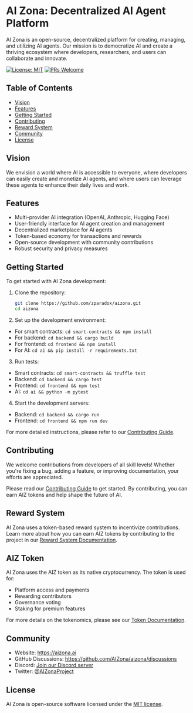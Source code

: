 # AI Zona: Decentralized AI Agent Platform

AI Zona is an open-source, decentralized platform for creating, managing, and utilizing AI agents. Our mission is to democratize AI and create a thriving ecosystem where developers, researchers, and users can collaborate and innovate.

[![License: MIT](https://img.shields.io/badge/License-MIT-yellow.svg)](https://opensource.org/licenses/MIT)
[![PRs Welcome](https://img.shields.io/badge/PRs-welcome-brightgreen.svg?style=flat-square)](http://makeapullrequest.com)

## Table of Contents
- [Vision](#vision)
- [Features](#features)
- [Getting Started](#getting-started)
- [Contributing](#contributing)
- [Reward System](#reward-system)
- [Community](#community)
- [License](#license)

## Vision

We envision a world where AI is accessible to everyone, where developers can easily create and monetize AI agents, and where users can leverage these agents to enhance their daily lives and work.

## Features

- Multi-provider AI integration (OpenAI, Anthropic, Hugging Face)
- User-friendly interface for AI agent creation and management
- Decentralized marketplace for AI agents
- Token-based economy for transactions and rewards
- Open-source development with community contributions
- Robust security and privacy measures

## Getting Started

To get started with AI Zona development:

1. Clone the repository:
   ```bash
   git clone https://github.com/zparadox/aizona.git
   cd aizona

4. Set up the development environment:
- For smart contracts: `cd smart-contracts && npm install`
- For backend: `cd backend && cargo build`
- For frontend: `cd frontend && npm install`
- For AI: `cd ai && pip install -r requirements.txt`

3. Run tests:
- Smart contracts: `cd smart-contracts && truffle test`
- Backend: `cd backend && cargo test`
- Frontend: `cd frontend && npm test`
- AI: `cd ai && python -m pytest`

4. Start the development servers:
- Backend: `cd backend && cargo run`
- Frontend: `cd frontend && npm run dev`

For more detailed instructions, please refer to our [Contributing Guide](CONTRIBUTING.md).

## Contributing

We welcome contributions from developers of all skill levels! Whether you're fixing a bug, adding a feature, or improving documentation, your efforts are appreciated.

Please read our [Contributing Guide](CONTRIBUTING.md) to get started. By contributing, you can earn AIZ tokens and help shape the future of AI.

## Reward System

AI Zona uses a token-based reward system to incentivize contributions. Learn more about how you can earn AIZ tokens by contributing to the project in our [Reward System Documentation](docs/reward_system.md).

## AIZ Token

AI Zona uses the AIZ token as its native cryptocurrency. The token is used for:

- Platform access and payments
- Rewarding contributors
- Governance voting
- Staking for premium features

For more details on the tokenomics, please see our [Token Documentation](docs/tokenomics.md).

## Community

- Website: https://aizona.ai
- GitHub Discussions: https://github.com/AIZona/aizona/discussions
- Discord: [Join our Discord server](https://discord.gg/aizona)
- Twitter: [@AIZonaProject](https://twitter.com/AIZonaProject)

## License

AI Zona is open-source software licensed under the [MIT license](LICENSE).
